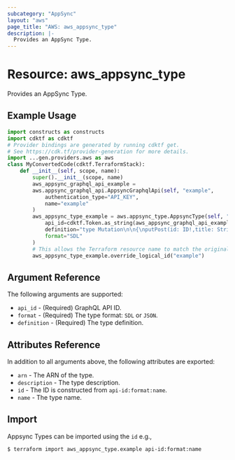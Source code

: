 ```yaml
---
subcategory: "AppSync"
layout: "aws"
page_title: "AWS: aws_appsync_type"
description: |-
  Provides an AppSync Type.
---
```


# Resource: aws_appsync_type

Provides an AppSync Type.

## Example Usage

```python
import constructs as constructs
import cdktf as cdktf
# Provider bindings are generated by running cdktf get.
# See https://cdk.tf/provider-generation for more details.
import ...gen.providers.aws as aws
class MyConvertedCode(cdktf.TerraformStack):
    def __init__(self, scope, name):
        super().__init__(scope, name)
        aws_appsync_graphql_api_example =
        aws.appsync_graphql_api.AppsyncGraphqlApi(self, "example",
            authentication_type="API_KEY",
            name="example"
        )
        aws_appsync_type_example = aws.appsync_type.AppsyncType(self, "example_1",
            api_id=cdktf.Token.as_string(aws_appsync_graphql_api_example.id),
            definition="type Mutation\n\n{\nputPost(id: ID!,title: String! ): Post\n\n}\n",
            format="SDL"
        )
        # This allows the Terraform resource name to match the original name. You can remove the call if you don't need them to match.
        aws_appsync_type_example.override_logical_id("example")
```

## Argument Reference

The following arguments are supported:

* `api_id` - (Required) GraphQL API ID.
* `format` - (Required) The type format: `SDL` or `JSON`.
* `definition` - (Required) The type definition.

## Attributes Reference

In addition to all arguments above, the following attributes are exported:

* `arn` - The ARN of the type.
* `description` - The type description.
* `id` - The ID is constructed from `api-id:format:name`.
* `name` - The type name.

## Import

Appsync Types can be imported using the `id` e.g.,

```
$ terraform import aws_appsync_type.example api-id:format:name
```

<!-- cache-key: cdktf-0.17.0-pre.15 input-cfaaddfec43af6ba404854555ea22c8a0a32ade52ec125d19459153ffe8bb637 -->